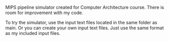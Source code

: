 MIPS pipeline simulator created for Computer Architecture course.
There is room for improvement with my code.

To try the simulator, use the input text files located in the same folder as main.
Or you can create your own input text files. Just use the same format as my included input files.
